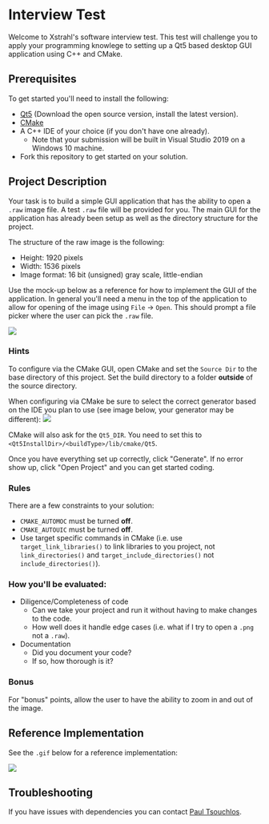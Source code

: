 # Interview Test
Welcome to Xstrahl's software interview test. This test will challenge you to apply your programming knowlege to setting up a Qt5 based desktop GUI application using C++ and CMake. 

## Prerequisites
To get started you'll need to install the following:
* [Qt5](https://www.qt.io/download) (Download the open source version, install the latest version).
* [CMake](https://cmake.org/download/)
* A C++ IDE of your choice (if you don't have one already).
    * Note that your submission will be built in Visual Studio 2019 on a Windows 10 machine.
* Fork this repository to get started on your solution. 

## Project Description
Your task is to build a simple GUI application that has the ability to open a `.raw` image file. A test `.raw` file will be provided for you. The main GUI for the application has already been setup as well as the directory structure for the project.  

The structure of the raw image is the following:
* Height: 1920 pixels
* Width: 1536 pixels
* Image format: 16 bit (unsigned) gray scale, little-endian

Use the mock-up below as a reference for how to implement the GUI of the application. In general you'll need a menu in the top of the application to allow for opening of the image using `File` -> `Open`. This should prompt a file picker where the user can pick the `.raw` file. 

![](https://i.imgur.com/bbvEHVe.png)

### Hints

To configure via the CMake GUI, open CMake and set the `Source Dir` to the base directory of this project. Set the build directory to a folder **outside** of the source directory. 

When configuring via CMake be sure to select the correct generator based on the IDE you plan to use (see image below, your generator may be different):
![](https://i.imgur.com/CvFpWFz.png)

CMake will also ask for the `Qt5_DIR`. You need to set this to `<Qt5InstallDir>/<buildType>/lib/cmake/Qt5`. 

Once you have everything set up correctly, click "Generate". If no error show up, click "Open Project" and you can get started coding. 
 
### Rules
There are a few constraints to your solution:
* `CMAKE_AUTOMOC` must be turned **off**.
* `CMAKE_AUTOUIC` must be turned **off**. 
* Use target specific commands in CMake (i.e. use `target_link_libraries()` to link libraries to you project, not `link_directories()` and `target_include_directories()` not `include_directories()`).

### How you'll be evaluated:
* Diligence/Completeness of code 
    * Can we take your project and run it without having to make changes to the code.
    * How well does it handle edge cases (i.e. what if I try to open a `.png` not a `.raw`).
* Documentation
    * Did you document your code?
    * If so, how thorough is it? 

### Bonus
For "bonus" points, allow the user to have the ability to zoom in and out of the image. 

## Reference Implementation
See the `.gif` below for a reference implementation:

![](https://i.imgur.com/Le5ukLX.gif)

## Troubleshooting
If you have issues with dependencies you can contact [Paul Tsouchlos](mailto:PaulTsouchlos@xstrahl.com). 
